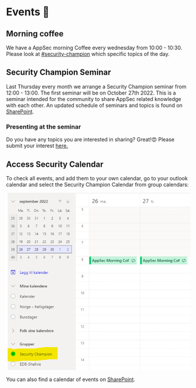 # Events 📣

## Morning coffee
We have a AppSec morning Coffee every wednesday from 10:00 - 10:30. Please look at [#security-champion](https://equinor.slack.com/archives/C036HGPBJ04) which specific topics of the day.

## Security Champion Seminar
Last Thursday every month we arrange a Security Champion seminar from 12:00 - 13:00. The first seminar will be on October 27th 2022. This is a seminar intended for the community to share AppSec related knowledge with each other. An updated schedule of seminars and topics is found on [SharePoint](https://statoilsrm.sharepoint.com/sites/securitychampion9/Lists/Security%20Champion%20Seminar/Event%20itinerary%20-%20list%20view.aspx).

### Presenting at the seminar
Do you have any topics you are interested in sharing? Great!😍 Please submit your interest [here.](https://forms.office.com/r/nVn8BPst42)

## Access Security Calendar
To check all events, and add them to your own calendar, go to your outlook calendar and select the Security Champion Calendar from group calendars:

![Security Champion Calendar](./outlook.png)

You can also find a calendar of events on [SharePoint](https://statoilsrm.sharepoint.com/sites/securitychampion9).
